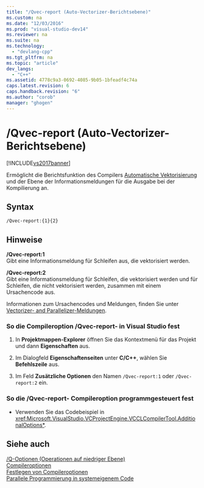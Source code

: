 ```yaml
---
title: "/Qvec-report (Auto-Vectorizer-Berichtsebene)"
ms.custom: na
ms.date: "12/03/2016"
ms.prod: "visual-studio-dev14"
ms.reviewer: na
ms.suite: na
ms.technology: 
  - "devlang-cpp"
ms.tgt_pltfrm: na
ms.topic: "article"
dev_langs: 
  - "C++"
ms.assetid: 4778c9a3-0692-4085-9b05-1bfeadf4c74a
caps.latest.revision: 6
caps.handback.revision: "6"
ms.author: "corob"
manager: "ghogen"
---
```

# /Qvec-report (Auto-Vectorizer-Berichtsebene)
[!INCLUDE[vs2017banner](../../assembler/inline/includes/vs2017banner.md)]

Ermöglicht die Berichtsfunktion des Compilers [Automatische Vektorisierung](../../parallel/auto-parallelization-and-auto-vectorization.md) und der Ebene der Informationsmeldungen für die Ausgabe bei der Kompilierung an.  
  
## Syntax  
  
```  
/Qvec-report:{1}{2}  
```  
  
## Hinweise  
 **\/Qvec\-report:1**  
 Gibt eine Informationsmeldung für Schleifen aus, die vektorisiert werden.  
  
 **\/Qvec\-report:2**  
 Gibt eine Informationsmeldung für Schleifen, die vektorisiert werden und für Schleifen, die nicht vektorisiert werden, zusammen mit einem Ursachencode aus.  
  
 Informationen zum Ursachencodes und Meldungen, finden Sie unter [Vectorizer\- and Parallelizer\-Meldungen](../../error-messages/tool-errors/vectorizer-and-parallelizer-messages.md).  
  
### So die Compileroption \/Qvec\-report\- in Visual Studio fest  
  
1.  In **Projektmappen\-Explorer** öffnen Sie das Kontextmenü für das Projekt und dann **Eigenschaften** aus.  
  
2.  Im Dialogfeld **Eigenschaftenseiten** unter **C\/C\+\+**, wählen Sie **Befehlszeile** aus.  
  
3.  Im Feld **Zusätzliche Optionen** den Namen `/Qvec-report:1` oder `/Qvec-report:2` ein.  
  
### So die \/Qvec\-report\- Compileroption programmgesteuert fest  
  
-   Verwenden Sie das Codebeispiel in <xref:Microsoft.VisualStudio.VCProjectEngine.VCCLCompilerTool.AdditionalOptions*>.  
  
## Siehe auch  
 [\/Q\-Optionen \(Operationen auf niedriger Ebene\)](../../build/reference/q-options-low-level-operations.md)   
 [Compileroptionen](../../build/reference/compiler-options.md)   
 [Festlegen von Compileroptionen](../../build/reference/setting-compiler-options.md)   
 [Parallele Programmierung in systemeigenem Code](http://go.microsoft.com/fwlink/?LinkId=263662)